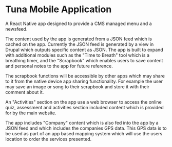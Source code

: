 # Tuna Mobile Application

A React Native app designed to provide a CMS managed menu and a newsfeed.

The content used by the app is generated from a JSON feed which is cached on the app. Currently the JSON feed is generated by a view in Drupal which outputs specific content as JSON. The app is built to expand with additional modules such as the "Time to Breath" tool which is a breathing timer, and the "Scrapbook" which enables users to save content and personal notes to the app for future reference.

The scrapbook functions will be accessible by other apps which may share to it from the native device app sharing functionality. For example the user may save an image or song to their scrapbook and store it with their comment about it.

An "Activities" section on the app use a web browser to access the online quiz, assessment and activities section included content which is provided for by the main website.

The app includes "Company" content which is also fed into the app by a JSON feed and which includes the companies GPS data. This GPS data is to be used as part of an app based mapping system which will use the users location to order the services presented.
